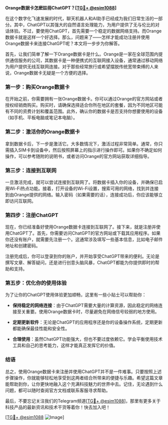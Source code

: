 **Orange数据卡怎麽註冊ChatGPT？[[TG💪+ @esim1088](https://t.me/s/esim1088)]**

在这个数字化飞速发展的时代，聊天机器人和AI助手已经成为我们日常生活的一部分。其中，ChatGPT以其强大的自然语言处理能力，为用户提供了无与伦比的对话体验。不过，要使用ChatGPT，首先需要一个稳定的数据网络支持。而Orange数据卡就是这样一个好选择。那么，问题来了——怎样才能成功注册并使用Orange数据卡来连接ChatGPT呢？本文将一步步为你解答。

首先，让我们简单了解一下Orange数据卡是什么。Orange是一家在全球范围内提供通信服务的公司，其数据卡是一种便携式的互联网接入设备，通常通过移动网络为用户提供无线互联网连接。对于那些经常旅行或希望摆脱传统宽带束缚的人来说，Orange数据卡无疑是一个方便的选择。

### **第一步：购买Orange数据卡**

在开始之前，你需要拥有一张Orange数据卡。你可以通过Orange的官方网站或者授权经销商购买。购买时，请确保选择适合你所在地区的套餐，因为不同地区可能有不同的资费计划和覆盖范围。此外，确认你的数据卡是否支持你想要使用的设备（如手机、平板电脑或笔记本电脑）。

### **第二步：激活你的Orange数据卡**

拿到数据卡后，下一步是激活它。大多数情况下，激活过程非常简单。通常，你只需插入SIM卡到设备中，然后按照屏幕上的指示进行操作即可。如果你不确定如何操作，可以参考随附的说明书，或者访问Orange的官方网站获取详细指导。

### **第三步：连接到互联网**

一旦激活完成，就可以尝试连接到互联网了。将数据卡插入你的设备，并确保已启用Wi-Fi热点功能。接着，打开设备的Wi-Fi设置，搜索可用的网络，找到并连接到由Orange提供的网络。输入密码（如果需要的话），连接成功后，你应该能够立即访问互联网。

### **第四步：注册ChatGPT**

现在，你已经准备好使用Orange数据卡连接到互联网了。接下来，就是注册并使用ChatGPT了。首先，你需要访问ChatGPT的官方网站或下载其应用程序。如果你还没有账户，就需要先注册一个。这通常涉及填写一些基本信息，比如电子邮件地址和创建密码。

注册完成后，你可以登录到你的账户，并开始享受ChatGPT带来的便利。无论是撰写文章、解答疑问，还是进行创意头脑风暴，ChatGPT都能为你提供即时的帮助和支持。

### **第五步：优化你的使用体验**

为了让你的ChatGPT使用体验更加顺畅，这里有一些小贴士可以帮助你：

- **保持稳定的网络连接**：由于ChatGPT需要大量的计算资源，因此稳定的网络连接至关重要。使用Orange数据卡时，尽量避免在网络信号较弱的地方使用。
  
- **定期更新软件**：无论是ChatGPT的应用程序还是你的设备操作系统，定期更新都能确保最佳性能和安全性。

- **合理使用**：虽然ChatGPT功能强大，但也不要过度依赖它。学会平衡使用技术工具和自己的思考能力，这样才能真正发挥它的价值。

### **结语**

总之，使用Orange数据卡来注册并使用ChatGPT并不是一件难事。只要按照上述步骤操作，你就能够轻松地享受到这两者结合所带来的便捷与乐趣。希望这篇文章能帮助到你，让你更快地融入这个充满科技魅力的世界中去。记住，无论遇到什么问题，都可以随时查阅官方文档或联系客服寻求帮助。

最后，不要忘记关注我们的Telegram频道[[TG💪+ @esim1088](https://t.me/s/esim1088)]，那里有更多关于科技产品的最新资讯和技术干货等着你！快去加入吧！

[[TG💪+ @esim1088](https://t.me/s/esim1088) ![Image](https://i.postimg.cc/4NQfJmqS/Snipaste-2025-05-13-00-14-12.png)]